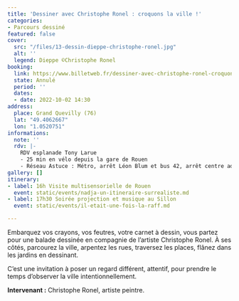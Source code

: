 ```yaml
---
title: 'Dessiner avec Christophe Ronel : croquons la ville !'
categories:
- Parcours dessiné
featured: false
cover:
  src: "/files/13-dessin-dieppe-christophe-ronel.jpg"
  alt: ''
  legend: Dieppe ©Christophe Ronel
booking:
  link: https://www.billetweb.fr/dessiner-avec-christophe-ronel-croquons-la-ville
  state: Annulé
  period: ''
  dates:
  - date: 2022-10-02 14:30
address:
  place: Grand Quevilly (76)
  lat: "49.4062667"
  lon: "1.0520751"
informations:
  note: ''
  rdv: |-
    RDV esplanade Tony Larue
    - 25 min en vélo depuis la gare de Rouen
    - Réseau Astuce : Métro, arrêt Léon Blum et bus 42, arrêt centre administratif
gallery: []
itinerary:
- label: 16h Visite multisensorielle de Rouen
  event: static/events/nadja-un-itineraire-surrealiste.md
- label: 17h30 Soirée projection et musique au Sillon
  event: static/events/il-etait-une-fois-la-raff.md

---
```

Embarquez vos crayons, vos feutres, votre carnet à dessin, vous partez pour une balade dessinée en compagnie de l’artiste Christophe Ronel. À ses côtés, parcourez la ville, arpentez les rues, traversez les places, flânez dans les jardins en dessinant.

C’est une invitation à poser un regard différent, attentif, pour prendre le temps d’observer la ville intentionnellement.

**Intervenant :** Christophe Ronel, artiste peintre.